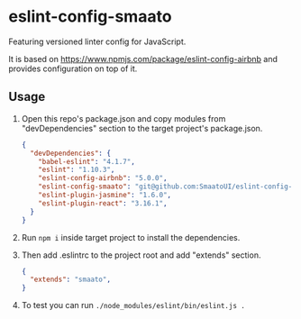 # eslint-config-smaato

Featuring versioned linter config for JavaScript.

It is based on https://www.npmjs.com/package/eslint-config-airbnb and provides configuration on top of it.

## Usage

1. Open this repo's package.json and copy modules from "devDependencies" section to the target project's package.json. 
   ```json
   {
     "devDependencies": {
       "babel-eslint": "4.1.7",
       "eslint": "1.10.3",
       "eslint-config-airbnb": "5.0.0",
       "eslint-config-smaato": "git@github.com:SmaatoUI/eslint-config-smaato.git#v0.0.1",
       "eslint-plugin-jasmine": "1.6.0",
       "eslint-plugin-react": "3.16.1",
     }
   }
   ```

2. Run `npm i` inside target project to install the dependencies.

3. Then add .eslintrc to the project root and add "extends" section.
   ```json
   {
     "extends": "smaato",
   }
   ```

4. To test you can run `./node_modules/eslint/bin/eslint.js .`
